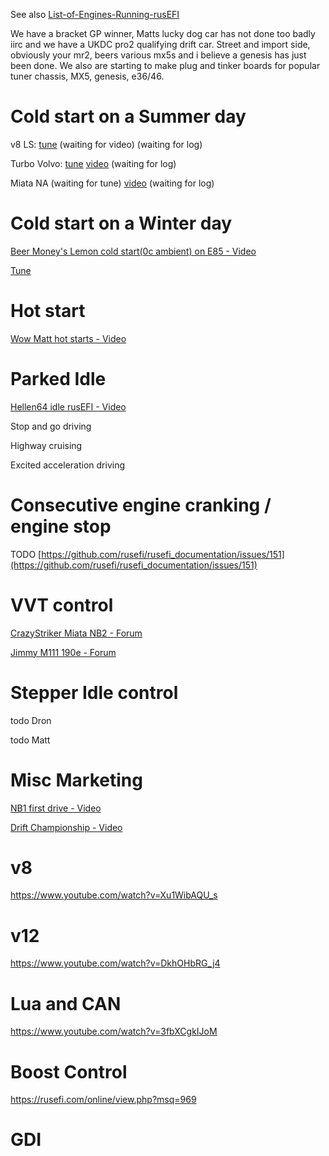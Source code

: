 See also [List-of-Engines-Running-rusEFI](List-of-Engines-Running-rusEFI)

We have a bracket GP winner, Matts lucky dog car has not done too badly iirc and we have a UKDC pro2 qualifying drift car.
Street and import side, obviously your mr2, beers various mx5s and i believe a genesis has just been done.
We also are starting to make plug and tinker boards for popular tuner chassis, MX5, genesis, e36/46.



# Cold start on a Summer day

v8 LS: [tune](https://rusefi.com/online/view.php?msq=495)
(waiting for video)
(waiting for log)

Turbo Volvo: [tune](https://rusefi.com/online/view.php?msq=541)
[video](https://youtu.be/n8Znw2P6ALw)
(waiting for log)

Miata NA
(waiting for tune)
[video](https://youtu.be/r-RgwNGDV78)
(waiting for log)

# Cold start on a Winter day

[Beer Money's Lemon cold start(0c ambient) on E85 - Video](https://youtu.be/wx5dU16RtPU)

[Tune](https://rusefi.com/online/view.php?msq=808)

# Hot start

[Wow Matt hot starts - Video](https://www.youtube.com/watch?v=lGjPbiyv49c)

# Parked Idle

[Hellen64 idle rusEFI - Video](https://youtu.be/8sUXxj-Q1Bo)

Stop and go driving

Highway cruising

Excited acceleration driving


# Consecutive engine cranking / engine stop
TODO [https://github.com/rusefi/rusefi_documentation/issues/151](https://github.com/rusefi/rusefi_documentation/issues/151)

# VVT control

[CrazyStriker Miata NB2 - Forum](https://rusefi.com/online/?vehicleName=H72_CS_NB2&user_id=853)

[Jimmy M111 190e - Forum](https://rusefi.com/online/?vehicleName=Jimmys+190e+that+runs+good&user_id=1115)

# Stepper Idle control

todo Dron

todo Matt

# Misc Marketing

[NB1 first drive - Video](https://www.youtube.com/watch?v=rxwOemGg5F4)

[Drift Championship - Video](https://www.youtube.com/watch?v=y4h5dAlh6tE)


# v8

https://www.youtube.com/watch?v=Xu1WibAQU_s

# v12

https://www.youtube.com/watch?v=DkhOHbRG_j4


# Lua and CAN

https://www.youtube.com/watch?v=3fbXCgkIJoM

# Boost Control

https://rusefi.com/online/view.php?msq=969


# GDI

